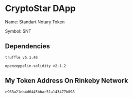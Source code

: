 # CryptoStar DApp

Name: Standart Notary Token

Symbol: SNT

## Dependencies

``truffle v5.1.48``

``openzeppelin-solidity v2.1.2``

## My Token Address On Rinkeby Network

    c963a21eb4d6445bbac51a143477b898

